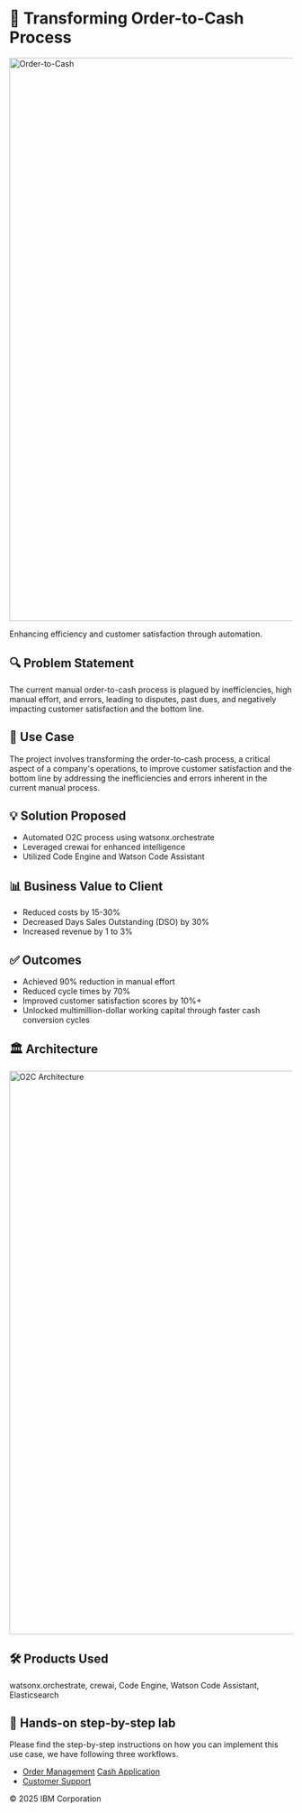 # 💼 Transforming Order-to-Cash Process

<img alt="Order-to-Cash" src="./order2cash/o2c.png" width="1000">

Enhancing efficiency and customer satisfaction through automation.

## 🔍 Problem Statement

The current manual order-to-cash process is plagued by inefficiencies, high manual effort, and errors, leading to disputes, past dues, and negatively impacting customer satisfaction and the bottom line.

## 🎯 Use Case

The project involves transforming the order-to-cash process, a critical aspect of a company's operations, to improve customer satisfaction and the bottom line by addressing the inefficiencies and errors inherent in the current manual process.

## 💡 Solution Proposed

- Automated O2C process using watsonx.orchestrate
- Leveraged crewai for enhanced intelligence
- Utilized Code Engine and Watson Code Assistant

## 📊 Business Value to Client

- Reduced costs by 15-30%
- Decreased Days Sales Outstanding (DSO) by 30%
- Increased revenue by 1 to 3%

## ✅ Outcomes

- Achieved 90% reduction in manual effort
- Reduced cycle times by 70%
- Improved customer satisfaction scores by 10%+
- Unlocked multimillion-dollar working capital through faster cash conversion cycles

## 🏛️ Architecture

<img alt="O2C Architecture" src="./order2cash/o2c_architecture.png" width="1000">

## 🛠️ Products Used

watsonx.orchestrate, crewai, Code Engine, Watson Code Assistant, Elasticsearch

## 📄 Hands-on step-by-step lab

Please find the step-by-step instructions on how you can implement this use case, we have following three workflows.

- [Order Management](./practitioner_docs/order_management.md)
[Cash Application](./practitioner_docs/cash_application.md)
- [Customer Support](./practitioner_docs/customer_support.md)

© 2025 IBM Corporation